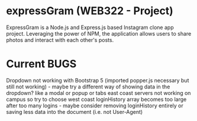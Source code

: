 # expressGram (WEB322 - Project) 
ExpressGram is a Node.js and Express.js based Instagram clone app project. 
Leveraging the power of NPM, the application allows users to share photos and interact with each other's posts.                                  


# Current BUGS
Dropdown not working with Bootstrap 5 (imported popper.js necessary but still not working) - maybe try a different way of showing data in the dropdown? like a modal or popup or tabs
east coast servers not working on campus so try to choose west coast
loginHistory array becomes too large after too many logins - maybe consider removing loginHistory entirely or saving less data into the document (i.e. not User-Agent)


























